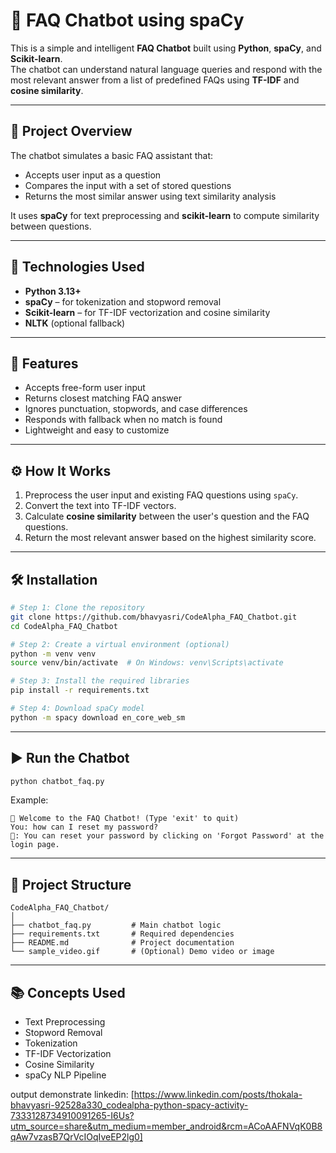# 🤖 FAQ Chatbot using spaCy

This is a simple and intelligent **FAQ Chatbot** built using **Python**, **spaCy**, and **Scikit-learn**.  
The chatbot can understand natural language queries and respond with the most relevant answer from a list of predefined FAQs using **TF-IDF** and **cosine similarity**.

---

## 📌 Project Overview

The chatbot simulates a basic FAQ assistant that:
- Accepts user input as a question
- Compares the input with a set of stored questions
- Returns the most similar answer using text similarity analysis

It uses **spaCy** for text preprocessing and **scikit-learn** to compute similarity between questions.

---

## 🧠 Technologies Used

- **Python 3.13+**
- **spaCy** – for tokenization and stopword removal
- **Scikit-learn** – for TF-IDF vectorization and cosine similarity
- **NLTK** (optional fallback)

---

## 🚀 Features

- Accepts free-form user input
- Returns closest matching FAQ answer
- Ignores punctuation, stopwords, and case differences
- Responds with fallback when no match is found
- Lightweight and easy to customize

---

## ⚙️ How It Works

1. Preprocess the user input and existing FAQ questions using `spaCy`.
2. Convert the text into TF-IDF vectors.
3. Calculate **cosine similarity** between the user's question and the FAQ questions.
4. Return the most relevant answer based on the highest similarity score.

---

## 🛠 Installation

```bash
# Step 1: Clone the repository
git clone https://github.com/bhavyasri/CodeAlpha_FAQ_Chatbot.git
cd CodeAlpha_FAQ_Chatbot

# Step 2: Create a virtual environment (optional)
python -m venv venv
source venv/bin/activate  # On Windows: venv\Scripts\activate

# Step 3: Install the required libraries
pip install -r requirements.txt

# Step 4: Download spaCy model
python -m spacy download en_core_web_sm
````

---

## ▶️ Run the Chatbot

```bash
python chatbot_faq.py
```

Example:

```
🤖 Welcome to the FAQ Chatbot! (Type 'exit' to quit)
You: how can I reset my password?
🤖: You can reset your password by clicking on 'Forgot Password' at the login page.
```

---

## 📁 Project Structure

```
CodeAlpha_FAQ_Chatbot/
│
├── chatbot_faq.py         # Main chatbot logic
├── requirements.txt       # Required dependencies
├── README.md              # Project documentation
└── sample_video.gif       # (Optional) Demo video or image
```

---

## 📚 Concepts Used

* Text Preprocessing
* Stopword Removal
* Tokenization
* TF-IDF Vectorization
* Cosine Similarity
* spaCy NLP Pipeline

output demonstrate linkedin:
[https://www.linkedin.com/posts/thokala-bhavyasri-92528a330_codealpha-python-spacy-activity-7333128734910091265-I6Us?utm_source=share&utm_medium=member_android&rcm=ACoAAFNVqK0B8qAw7vzasB7QrVcIOqIveEP2lg0]

